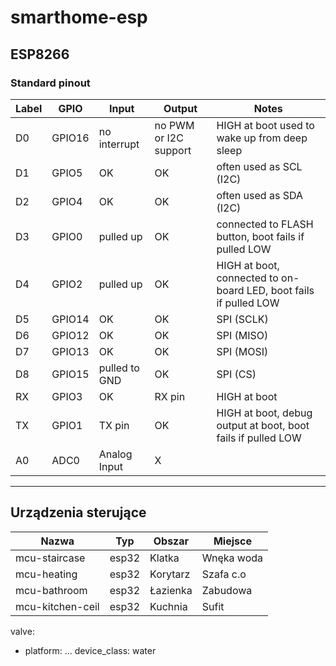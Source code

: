 # smarthome-esp


## ESP8266
### Standard pinout
    
| Label | GPIO | Input | Output | Notes |
| --- | --- | --- | --- | --- |
| D0 | GPIO16 | no interrupt | no PWM or I2C support | HIGH at boot used to wake up from deep sleep |
| D1 | GPIO5 | OK | OK | often used as SCL (I2C) |
| D2 | GPIO4 | OK | OK | often used as SDA (I2C) |
| D3 | GPIO0 | pulled up | OK | connected to FLASH button, boot fails if pulled LOW |
| D4 | GPIO2 | pulled up | OK | HIGH at boot, connected to on-board LED, boot fails if pulled LOW |
| D5 | GPIO14 | OK | OK | SPI (SCLK) |
| D6 | GPIO12 | OK | OK | SPI (MISO) |
| D7 | GPIO13 | OK | OK | SPI (MOSI) |
| D8 | GPIO15 | pulled to GND | OK | SPI (CS) | Boot fails if pulled HIGH |
| RX | GPIO3 | OK | RX pin | HIGH at boot |
| TX | GPIO1 | TX pin | OK | HIGH at boot, debug output at boot, boot fails if pulled LOW |
| A0 | ADC0 | Analog Input | X |

***


## Urządzenia sterujące

| Nazwa             | Typ       | Obszar    | Miejsce       |
| ---               | ---       | ---       | ---           |
| mcu-staircase     | esp32     | Klatka    | Wnęka woda    |
| mcu-heating       | esp32     | Korytarz  | Szafa c.o     |
| mcu-bathroom      | esp32     | Łazienka  | Zabudowa      |
| mcu-kitchen-ceil  | esp32     | Kuchnia   | Sufit         |




valve:
  - platform: ...
    device_class: water
